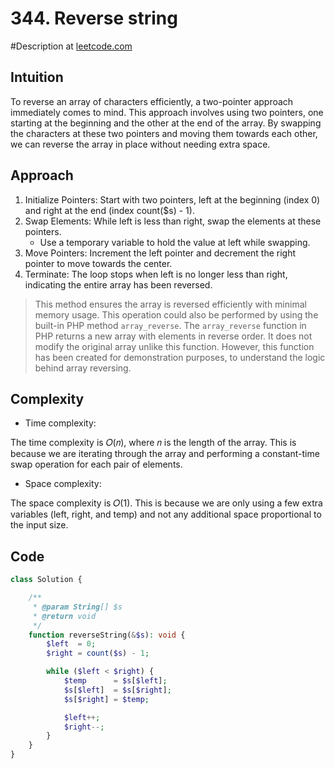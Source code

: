 # 344. Reverse string
#Description at [leetcode.com](https://leetcode.com/problems/reverse-string/description/)

## Intuition
To reverse an array of characters efficiently, a two-pointer approach immediately comes to mind. This approach involves 
using two pointers, one starting at the beginning and the other at the end of the array. By swapping the characters at 
these two pointers and moving them towards each other, we can reverse the array in place without needing extra space.

## Approach
1. Initialize Pointers: Start with two pointers, left at the beginning (index 0) and right at the end 
   (index count($s) - 1).
2. Swap Elements: While left is less than right, swap the elements at these pointers.
    - Use a temporary variable to hold the value at left while swapping.
3. Move Pointers: Increment the left pointer and decrement the right pointer to move towards the center.
4. Terminate: The loop stops when left is no longer less than right, indicating the entire array has been reversed.

> This method ensures the array is reversed efficiently with minimal memory usage. This operation could also be 
> performed by using the built-in PHP method `array_reverse`. The `array_reverse` function in PHP returns a new array
> with elements in reverse order. It does not modify the original array unlike this function. However, this function has 
> been created for demonstration purposes, to understand the logic behind array reversing.

## Complexity
- Time complexity:

The time complexity is 𝑂(𝑛), where 𝑛 is the length of the array. This is because we are iterating through the array and 
performing a constant-time swap operation for each pair of elements.

- Space complexity:

The space complexity is 𝑂(1). This is because we are only using a few extra variables (left, right, and temp) and not 
any additional space proportional to the input size.

## Code
```php
class Solution {

    /**
     * @param String[] $s
     * @return void
     */
    function reverseString(&$s): void {
        $left  = 0;
        $right = count($s) - 1;

        while ($left < $right) {
            $temp      = $s[$left];
            $s[$left]  = $s[$right];
            $s[$right] = $temp;

            $left++;
            $right--;
        }
    }
}
```